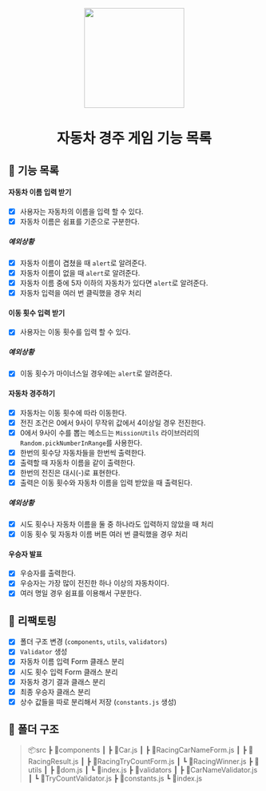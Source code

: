 <p align="middle" >
  <img width="200px;" src="https://github.com/woowacourse/javascript-racingcar-precourse/blob/main/images/racingcar_icon.png?raw=true"/>
</p>
<h1 align="middle">자동차 경주 게임 기능 목록</h1>

## 📌 기능 목록

#### **자동차 이름 입력 받기**

- [x] 사용자는 자동차의 이름을 입력 할 수 있다.
- [x] 자동차 이름은 쉼표를 기준으로 구분한다.

##### 예외상황

- [x] 자동차 이름이 겹쳤을 때 `alert`로 알려준다.
- [x] 자동차 이름이 없을 때 `alert`로 알려준다.
- [x] 자동차 이름 중에 5자 이하의 자동차가 있다면 `alert`로 알려준다.
- [x] 자동차 입력을 여러 번 클릭했을 경우 처리

#### **이동 횟수 입력 받기**

- [x] 사용자는 이동 횟수를 입력 할 수 있다.

##### 예외상황

- [x] 이동 횟수가 마이너스일 경우에는 `alert`로 알려준다.

#### **자동차 경주하기**

- [x] 자동차는 이동 횟수에 따라 이동한다.
- [x] 전진 조건은 0에서 9사이 무작위 값에서 4이상일 경우 전진한다.
- [x] 0에서 9사이 수를 뽑는 메소드는 `MissionUtils` 라이브러리의 `Random.pickNumberInRange`를 사용한다.
- [x] 한번의 횟수당 자동차들을 한번씩 출력한다.
- [x] 출력할 때 자동차 이름을 같이 출력한다.
- [x] 한번의 전진은 대시(-)로 표현한다.
- [x] 출력은 이동 횟수와 자동차 이름을 입력 받았을 때 출력된다.

##### 예외상황

- [x] 시도 횟수나 자동차 이름을 둘 중 하나라도 입력하지 않았을 때 처리
- [x] 이동 횟수 및 자동차 이름 버튼 여러 번 클릭했을 경우 처리

#### **우승자 발표**

- [x] 우승자를 출력한다.
- [x] 우승자는 가장 많이 전진한 하나 이상의 자동차이다.
- [x] 여러 명일 경우 쉼표를 이용해서 구분한다.

## 📌 리팩토링

- [x] 폴더 구조 변경 (`components`, `utils`, `validators`)
- [x] `Validator` 생성
- [x] 자동차 이름 입력 Form 클래스 분리
- [x] 시도 횟수 입력 Form 클래스 분리
- [x] 자동차 경기 결과 클래스 분리
- [x] 최종 우승자 클래스 분리
- [x] 상수 값들을 따로 분리해서 저장 (`constants.js` 생성)

## 📌 폴더 구조

> 📦src
> ┣ 📂components
> ┃ ┣ 📜Car.js
> ┃ ┣ 📜RacingCarNameForm.js
> ┃ ┣ 📜RacingResult.js
> ┃ ┣ 📜RacingTryCountForm.js
> ┃ ┗ 📜RacingWinner.js
> ┣ 📂utils
> ┃ ┣ 📜dom.js
> ┃ ┗ 📜index.js
> ┣ 📂validators
> ┃ ┣ 📜CarNameValidator.js
> ┃ ┗ 📜TryCountValidator.js
> ┣ 📜constants.js
> ┗ 📜index.js
